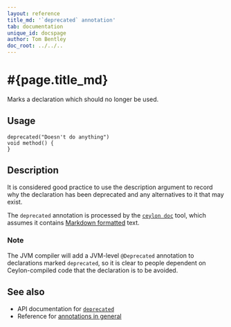 ```yaml
---
layout: reference
title_md: '`deprecated` annotation'
tab: documentation
unique_id: docspage
author: Tom Bentley
doc_root: ../../..
---
```


# #{page.title_md}

Marks a declaration which should no longer be used.

## Usage

<!-- try: -->
    deprecated("Doesn't do anything")
    void method() {
    }

## Description

It is considered good practice to use the description argument to 
record why the declaration has been deprecated and any alternatives 
to it that may exist.

The `deprecated` annotation is processed by the 
[`ceylon doc`](#{site.urls.ceylon_tool_current}/ceylon-doc.html) tool, 
which assumes it contains [Markdown formatted](../markdown/) text.

### Note

The JVM compiler will add a JVM-level `@Deprecated` annotation
to declarations marked `deprecated`, so it is clear to people dependent 
on Ceylon-compiled code that the declaration is to be avoided.

## See also

* API documentation for [`deprecated`](#{site.urls.apidoc_current}/index.html#deprecated)
* Reference for [annotations in general](../../structure/annotation/)

